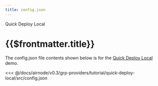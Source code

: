 ```yaml
---
title: config.json
---
```


<TitleSpan>Quick Deploy Local</TitleSpan>

# {{$frontmatter.title}}

The config.json file contents shown below is for the [Quick Deploy Local](./)
demo.

<!-- prettier-ignore -->
<<< @/docs/airnode/v0.3/grp-providers/tutorial/quick-deploy-local/src/config.json
